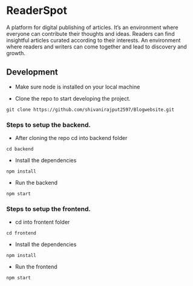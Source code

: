 # ReaderSpot
A platform for digital publishing of articles. It’s an environment where everyone can contribute their thoughts and ideas. Readers can find insightful articles curated according to their interests. An environment where readers and writers can come together and lead to discovery and growth.

## Development

* Make sure node is installed on your local machine

* Clone the repo to start developing the project.

```
git clone https://github.com/shivanirajput2597/Blogwebsite.git
```

### Steps to setup the backend.
* After cloning the repo cd into backend folder
```
cd backend
```
* Install the dependencies
```
npm install
```
* Run the backend
```
npm start
```

### Steps to setup the frontend.
* cd into frontent folder
```
cd frontend
```
* Install the dependencies
```
npm install
```
* Run the frontend
```
npm start
```